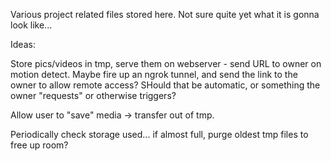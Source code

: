 Various project related files stored here. Not sure quite yet what it is gonna look like...


Ideas:

Store pics/videos in tmp, serve them on webserver - send URL to owner on motion detect. Maybe fire up an ngrok tunnel, and send the link to the owner to allow remote access? SHould that be automatic, or something the owner "requests" or otherwise triggers?

Allow user to "save" media -> transfer out of tmp. 

Periodically check storage used... if almost full, purge oldest tmp files to free up room?
